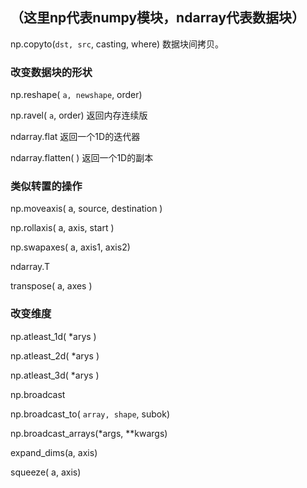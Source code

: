 ## （这里np代表numpy模块，ndarray代表数据块）

np.copyto\(`dst, src`, casting, where\) 数据块间拷贝。

### 改变数据块的形状

np.reshape\( `a, newshape`, order\)

np.ravel\( `a`, order\) 返回内存连续版

ndarray.flat           返回一个1D的迭代器

ndarray.flatten\( \)  返回一个1D的副本

### 类似转置的操作

np.moveaxis\( a, source, destination \)

np.rollaxis\( a, axis, start \)

np.swapaxes\( a, axis1, axis2\)

ndarray.T

transpose\( a, axes \)

### 改变维度

np.atleast\_1d\( \*arys \)

np.atleast\_2d\( \*arys \)

np.atleast\_3d\( \*arys \)

np.broadcast

np.broadcast\_to\( `array, shape`, subok\)

np.broadcast\_arrays\(\*args, \*\*kwargs\)

expand\_dims\(a, axis\)

squeeze\( a, axis\)

